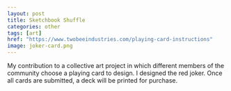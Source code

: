```yaml
---
layout: post
title: Sketchbook Shuffle
categories: other
tags: [art]
href: "https://www.twobeeindustries.com/playing-card-instructions"
image: joker-card.png
---
```


My contribution to a collective art project in which different members of the
community choose a playing card to design. I designed the red joker. Once all
cards are submitted, a deck will be printed for purchase.

